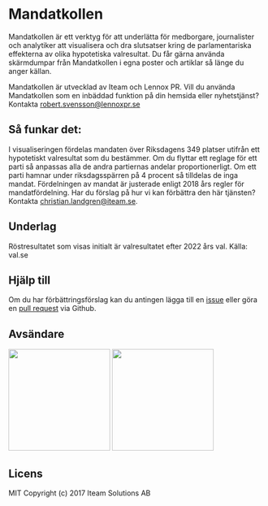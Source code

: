 Mandatkollen
===

Mandatkollen är ett verktyg för att underlätta för medborgare, journalister och analytiker att visualisera och dra slutsatser kring de parlamentariska effekterna av olika hypotetiska valresultat. 
Du får gärna använda skärmdumpar från Mandatkollen i egna poster och artiklar så länge du anger källan.

Mandatkollen är utvecklad av Iteam och Lennox PR.
Vill du använda Mandatkollen som en inbäddad funktion på din hemsida eller nyhetstjänst? Kontakta robert.svensson@lennoxpr.se

## Så funkar det:

I visualiseringen fördelas mandaten över Riksdagens 349 platser utifrån ett hypotetiskt valresultat som du bestämmer. Om du flyttar ett reglage för ett parti så anpassas alla de andra partiernas andelar proportionerligt. 
Om ett parti hamnar under riksdagsspärren på 4 procent så tilldelas de inga mandat.
Fördelningen av mandat är justerade enligt 2018 års regler för mandatfördelning.
Har du förslag på hur vi kan förbättra den här tjänsten? Kontakta christian.landgren@iteam.se.

## Underlag

Röstresultatet som visas initialt är valresultatet efter 2022 års val. Källa: val.se 

## Hjälp till

Om du har förbättringsförslag kan du antingen lägga till en [issue](../../issues/) eller göra en [pull request](../../pulls/) via Github. 

## Avsändare

<img src="https://iteam.se/content/images/iteam_black.png" width="200"/>
<img src="https://lennoxpr.se/wp-content/uploads/2017/04/logo-lennox.png" width="200"/>

## Licens

MIT Copyright (c) 2017 Iteam Solutions AB
